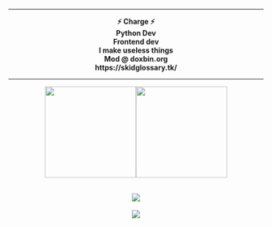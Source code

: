 <center><hr>
<p align="middle"><b>⚡ Charge ⚡<br>
	Python Dev<br>
	Frontend dev<br>
        I make useless things<br>
	Mod @ doxbin.org<br>
	https://skidglossary.tk/<br>
<hr>
	


<p align="middle"><img height="180em" src="https://github-readme-stats.vercel.app/api?username=phew&show_icons=true&theme=radical" /><img height="180em" src="https://github-readme-stats-eight-theta.vercel.app/api/top-langs/?username=phew&theme=radical&layout=compact&exclude_lang=java+r" /><br><br>
	<p align="middle"><img src="https://github-readme-stats.vercel.app/api/top-langs/?username=phew&langs_count=8&theme=radical&layout=compact">  </img><br><br>

<img src="https://komarev.com/ghpvc/?username=phew&style=flat-square">

</p>

